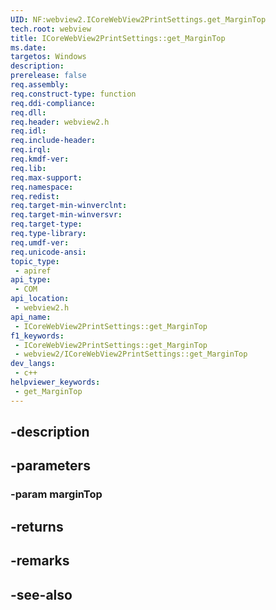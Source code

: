 ```yaml
---
UID: NF:webview2.ICoreWebView2PrintSettings.get_MarginTop
tech.root: webview
title: ICoreWebView2PrintSettings::get_MarginTop
ms.date: 
targetos: Windows
description: 
prerelease: false
req.assembly: 
req.construct-type: function
req.ddi-compliance: 
req.dll: 
req.header: webview2.h
req.idl: 
req.include-header: 
req.irql: 
req.kmdf-ver: 
req.lib: 
req.max-support: 
req.namespace: 
req.redist: 
req.target-min-winverclnt: 
req.target-min-winversvr: 
req.target-type: 
req.type-library: 
req.umdf-ver: 
req.unicode-ansi: 
topic_type:
 - apiref
api_type:
 - COM
api_location:
 - webview2.h
api_name:
 - ICoreWebView2PrintSettings::get_MarginTop
f1_keywords:
 - ICoreWebView2PrintSettings::get_MarginTop
 - webview2/ICoreWebView2PrintSettings::get_MarginTop
dev_langs:
 - c++
helpviewer_keywords:
 - get_MarginTop
---
```


## -description

## -parameters

### -param marginTop

## -returns

## -remarks

## -see-also

